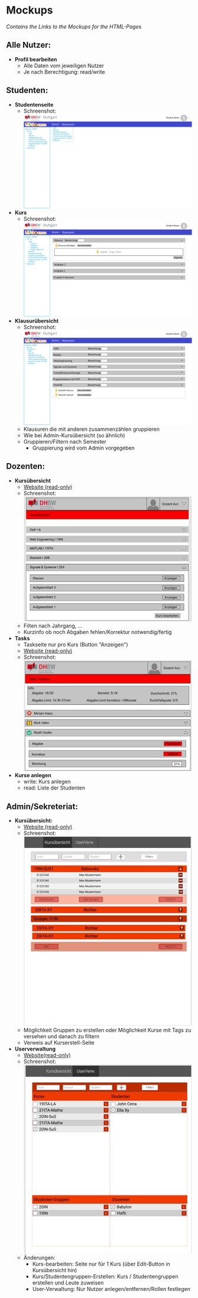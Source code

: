 # Mockups
*Contains the Links to the Mockups for the HTML-Pages*

## Alle Nutzer:
* **Profil bearbeiten**
   * Alle Daten vom jeweiligen Nutzer
   * Je nach Berechtigung: read/write

## Studenten:
* **Studentenseite**
    * Schreenshot:
    ![](Pictures/Studentenseite.png)
* **Kurs**
    * Schreenshot:
    ![](Pictures/Studentenseite_Kurs.png)
* **Klausurübersicht**
    * Schreenshot:
    ![](Pictures/Studentenseite_Klausurubersicht.png)
    * Klausuren die mit anderen zusammenzählen gruppieren
    * Wie bei Admin-Kursübersicht (so ähnlich)
    * Gruppieren/Filtern nach Semester
      *  Gruppierung wird vom Admin vorgegeben

## Dozenten:
* **Kursübersicht**
    * [Website (read-only)](https://www.figma.com/file/LieeU1zBl6X0NmMaoXKqJ8/Untitled?node-id=0%3A1)
    * Schreenshot:
    ![](Pictures/Dozenten_Kursuebersicht.png)
    * Filten nach Jahrgang, ...
    * Kurzinfo ob noch Abgaben fehlen/Korrektur notwendig/fertig
* **Tasks**
    * Taskseite nur pro Kurs (Button "Anzeigen")
    * [Website (read-only)](https://www.figma.com/file/LieeU1zBl6X0NmMaoXKqJ8/Untitled?node-id=10%3A2)
    * Schreenshot:
    ![](Pictures/Dozenten_Tasks.png)
* **Kurse anlegen**
   * write: Kurs anlegen
   * read: Liste der Studenten 

## Admin/Sekreteriat:
* **Kursübersicht:**
    * [Website (read-only)](https://www.figma.com/file/HQCHNlbmD0fFJlmD9y4E0A/Untitled?node-id=1%3A3)
    * Schreenshot:
    ![](Pictures/Admin_Uebersicht.png)
    * Möglichkeit Gruppen zu erstellen oder Möglichkeit Kurse mit Tags zu versehen und danach zu filtern
    * Verweis auf Kurserstell-Seite
* **Userverwaltung**
    * [Website(read-only)](https://www.figma.com/file/HQCHNlbmD0fFJlmD9y4E0A/Untitled?node-id=1%3A132)
    * Schreenshot:
    ![](Pictures/Admin_UserVerw.png)
    * Änderungen:
      * Kurs-bearbeiten: Seite nur für 1 Kurs (über Edit-Button in Kursübersicht hin)
      * Kurs/Studentengruppen-Erstellen: Kurs / Studentengruppen erstellen und Leute zuweisen
      * User-Verwaltung: Nur Nutzer anlegen/entfernen/Rollen festlegen
